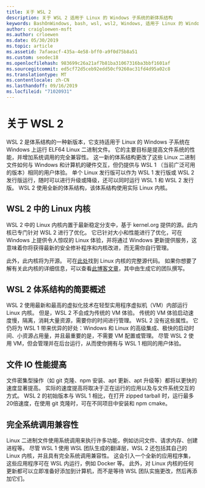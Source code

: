 ```yaml
---
title: 关于 WSL 2
description: 关于 WSL 2 适用于 Linux 的 Windows 子系统的新体系结构
keywords: BashOnWindows, bash, wsl, wsl2, Windows, 适用于 Linux 的 Windows 子系统, windowssubsystem, ubuntu, debian, suse, Windows 10, 安装
author: craigloewen-msft
ms.author: crloewen
ms.date: 05/30/2019
ms.topic: article
ms.assetid: 7afaeacf-435a-4e58-bff0-a9f0d75b8a51
ms.custom: seodec18
ms.openlocfilehash: 983699c26a21af7b81ba31067316ba3bbf1601af
ms.sourcegitcommit: ed5cf72d5ceb92edd50cf9260ac31fd4d95a02c8
ms.translationtype: MT
ms.contentlocale: zh-CN
ms.lasthandoff: 09/16/2019
ms.locfileid: "71020931"
---
```

# <a name="about-wsl-2"></a>关于 WSL 2

WSL 2 是体系结构的一种新版本，它支持适用于 Linux 的 Windows 子系统在 Windows 上运行 ELF64 Linux 二进制文件。 它的主要目标是提高文件系统的性能，并增加系统调用的完全兼容性。 这一新的体系结构更改了这些 Linux 二进制文件如何与 Windows 和计算机的硬件交互，但仍提供与 WSL 1 （当前广泛可用的版本）相同的用户体验。 单个 Linux 发行版可以作为 WSL 1 发行版或 WSL 2 发行版运行，随时可以进行升级或降级，还可以同时运行 WSL 1 和 WSL 2 发行版。 WSL 2 使用全新的体系结构，该体系结构使用实际 Linux 内核。

## <a name="linux-kernel-in-wsl-2"></a>WSL 2 中的 Linux 内核

WSL 2 中的 Linux 内核内置于最新稳定分支中，基于 kernel.org 提供的源。此内核已专门针对 WSL 2 进行了优化。 它已针对大小和性能进行了优化，可在 Windows 上提供令人惊叹的 Linux 体验，并将通过 Windows 更新提供服务，这意味着你将获得最新的安全修补程序和内核改进，而无需你自行管理。

此外，此内核将为开源。 可在[此处](https://github.com/microsoft/WSL2-Linux-Kernel)找到 Linux 内核的完整源代码。 如果你想要了解有关此内核的详细信息，可以查看[此博客文章](https://devblogs.microsoft.com/commandline/shipping-a-linux-kernel-with-windows/)，其中由生成它的团队撰写。

## <a name="brief-overview-of-the-wsl-2-architecture"></a>WSL 2 体系结构的简要概述

WSL 2 使用最新和最高的虚拟化技术在轻型实用程序虚拟机（VM）内部运行 Linux 内核。 但是，WSL 2 不会成为传统的 VM 体验。 传统的 VM 体验启动速度慢，隔离，消耗大量资源，需要你的时间进行管理。 WSL 2 没有这些属性。 它仍将为 WSL 1 带来优异的好处：Windows 和 Linux 的高级集成、极快的启动时间、小资源占用量，并且最重要的是，不需要 VM 配置或管理。 尽管 WSL 2 使用 VM，但会管理并在后台运行，从而使你拥有与 WSL 1 相同的用户体验。

## <a name="increased-file-io-performance"></a>文件 IO 性能提高

文件密集型操作（如 git 克隆、npm 安装、apt 更新、apt 升级等）都将以更快的速度显著提高。 实际的速度提高将取决于正在运行的应用以及与文件系统交互的方式。 WSL 2 的初始版本与 WSL 1 相比，在打开 zipped tarball 时，运行最多20倍速度，在使用 git 克隆时，可在不同项目中安装和 npm cmake。

## <a name="full-system-call-compatibility"></a>完全系统调用兼容性

Linux 二进制文件使用系统调用来执行许多功能，例如访问文件、请求内存、创建进程等。 尽管 WSL 1 使用 WSL 团队生成的翻译层，WSL 2 还包括其自己的 Linux 内核，并且具有完全系统调用兼容性。 这会引入一个全新的应用程序集，这些应用程序可在 WSL 内运行，例如 Docker 等。 此外，对 Linux 内核的任何更新都可以立即准备好添加到计算机，而不是等待 WSL 团队实施更改，然后再添加它们。